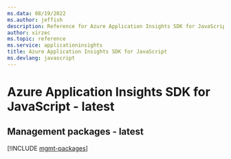 ```yaml
---
ms.data: 08/19/2022
ms.author: jeffish
description: Reference for Azure Application Insights SDK for JavaScript
author: xirzec
ms.topic: reference
ms.service: applicationinsights
title: Azure Application Insights SDK for JavaScript
ms.devlang: javascript
---
```

# Azure Application Insights SDK for JavaScript - latest

## Management packages - latest
[!INCLUDE [mgmt-packages](application-insights-mgmt-index.md)]